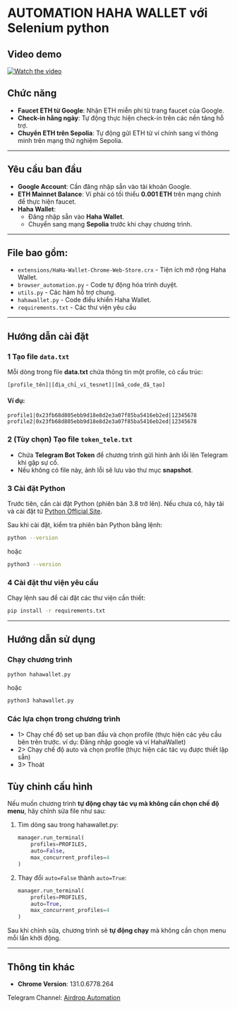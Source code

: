 # AUTOMATION HAHA WALLET với Selenium python

## Video demo

[![Watch the video](https://img.youtube.com/vi/UJMR2E_DNM0/0.jpg)](https://www.youtube.com/watch?v=UJMR2E_DNM0)

## Chức năng

- **Faucet ETH từ Google**: Nhận ETH miễn phí từ trang faucet của Google.
- **Check-in hằng ngày**: Tự động thực hiện check-in trên các nền tảng hỗ trợ.
- **Chuyển ETH trên Sepolia**: Tự động gửi ETH từ ví chính sang ví thông minh trên mạng thử nghiệm Sepolia.

---

## Yêu cầu ban đầu

- **Google Account**: Cần đăng nhập sẵn vào tài khoản Google.
- **ETH Mainnet Balance**: Ví phải có tối thiểu **0.001 ETH** trên mạng chính để thực hiện faucet.
- **Haha Wallet**:
  - Đăng nhập sẵn vào **Haha Wallet**.
  - Chuyển sang mạng **Sepolia** trước khi chạy chương trình.

---

## File bao gồm:

- `extensions/HaHa-Wallet-Chrome-Web-Store.crx` - Tiện ích mở rộng Haha Wallet.
- `browser_automation.py` - Code tự động hóa trình duyệt.
- `utils.py` - Các hàm hỗ trợ chung.
- `hahawallet.py` - Code điều khiển Haha Wallet.
- `requirements.txt` - Các thư viện yêu cầu

---

## Hướng dẫn cài đặt

### 1 Tạo file `data.txt`

Mỗi dòng trong file **data.txt** chứa thông tin một profile, có cấu trúc:

```plaintext
[profile_tên]|[địa_chỉ_ví_tesnet]|[mã_code_đã_tạo]
```

#### Ví dụ:

```plaintext
profile1|0x23fb68d805ebb9d18e8d2e3a07f85ba5416eb2ed|12345678
profile2|0x23fb68d805ebb9d18e8d2e3a07f85ba5416eb2ed|12345678
```

### 2️ (Tùy chọn) Tạo file `token_tele.txt`

- Chứa **Telegram Bot Token** để chương trình gửi hình ảnh lỗi lên Telegram khi gặp sự cố.
- Nếu không có file này, ảnh lỗi sẽ lưu vào thư mục **snapshot**.

### 3 Cài đặt Python
Trước tiên, cần cài đặt Python (phiên bản 3.8 trở lên). Nếu chưa có, hãy tải và cài đặt từ [Python Official Site](https://www.python.org/downloads/).

Sau khi cài đặt, kiểm tra phiên bản Python bằng lệnh:

```sh
python --version
```
hoặc
```sh
python3 --version
```

### 4 Cài đặt thư viện yêu cầu

Chạy lệnh sau để cài đặt các thư viện cần thiết:

```sh
pip install -r requirements.txt
```

---

## Hướng dẫn sử dụng

### Chạy chương trình

```sh
python hahawallet.py
```
hoặc
```sh
python3 hahawallet.py
```

### Các lựa chọn trong chương trình

- 1> Chạy chế độ set up ban đầu và chọn profile (thực hiện các yêu cầu bên trên trước. ví dụ: Đăng nhập google và ví HahaWallet)
- 2> Chạy chế độ auto và chọn profile (thực hiện các tác vụ được thiết lập sẵn)
- 3> Thoát

## Tùy chỉnh cấu hình

Nếu muốn chương trình **tự động chạy tác vụ mà không cần chọn chế độ menu**, hãy chỉnh sửa file như sau:

1. Tìm dòng sau trong hahawallet.py:

   ```python
   manager.run_terminal(
       profiles=PROFILES,
       auto=False,
       max_concurrent_profiles=4
   )
   ```

2. Thay đổi `auto=False` thành `auto=True`:

   ```python
   manager.run_terminal(
       profiles=PROFILES,
       auto=True,
       max_concurrent_profiles=4
   )
   ```

Sau khi chỉnh sửa, chương trình sẽ **tự động chạy** mà không cần chọn menu mỗi lần khởi động.

---

## Thông tin khác

- **Chrome Version**: 131.0.6778.264

Telegram Channel: [Airdrop Automation](https://t.me/+8o9ebAT9ZSFlZGNl)
